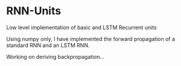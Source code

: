 # RNN-Units
Low level implementation of basic and LSTM Recurrent units


Using numpy only, I have implemented the forward propagation of a standard RNN and an LSTM RNN.

Working on deriving backpropagation...
